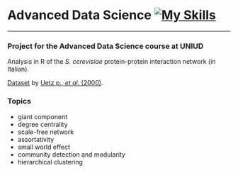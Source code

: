 # Advanced Data Science [![My Skills](https://skillicons.dev/icons?i=r)](https://skillicons.dev)

---

### Project for the Advanced Data Science course at UNIUD

Analysis in R of the *S. cerevisiae* protein-protein interaction network (in Italian).

[Dataset](http://yfgdb.princeton.edu/cgi-bin/display.cgi?id=10688190&db=pmid) by [Uetz p., *et al.* (2000)](https://www.nature.com/articles/35001009).

### Topics

* giant component
* degree centrality
* scale-free network
* assortativity
* small world effect
* community detection and modularity
* hierarchical clustering
